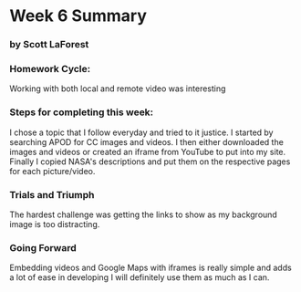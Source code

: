 # Week 6 Summary
### by Scott LaForest

### Homework Cycle:

Working with both local and remote video was interesting

### Steps for completing this week:
I chose a topic that I follow everyday and tried to it justice. I started by searching
APOD for CC images and videos. I then either downloaded the images and videos or created
an iframe from YouTube to put into my site. Finally I copied NASA's descriptions and put them
on the respective pages for each picture/video.

### Trials and Triumph
The hardest challenge was getting the links to show as my background image is too distracting.

### Going Forward
Embedding videos and Google Maps with iframes is really simple and adds a lot of ease in developing
I will definitely use them as much as I can.
